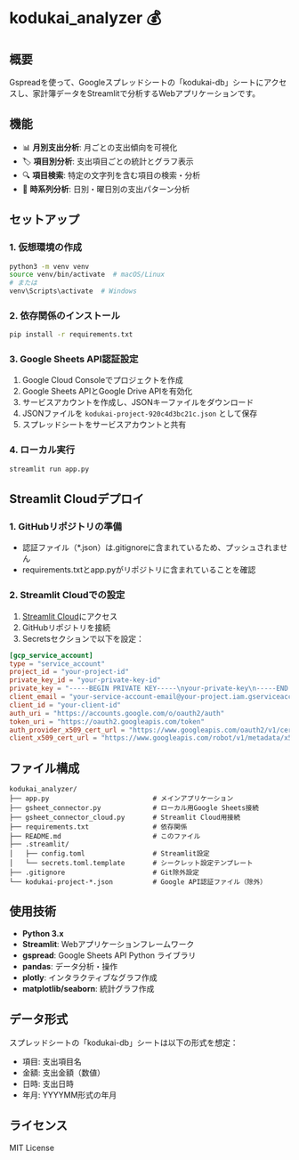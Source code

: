 # kodukai_analyzer 💰

## 概要
Gspreadを使って、Googleスプレッドシートの「kodukai-db」シートにアクセスし、家計簿データをStreamlitで分析するWebアプリケーションです。

## 機能
- 📊 **月別支出分析**: 月ごとの支出傾向を可視化
- 🏷️ **項目別分析**: 支出項目ごとの統計とグラフ表示
- 🔍 **項目検索**: 特定の文字列を含む項目の検索・分析
- 📅 **時系列分析**: 日別・曜日別の支出パターン分析

## セットアップ

### 1. 仮想環境の作成
```bash
python3 -m venv venv
source venv/bin/activate  # macOS/Linux
# または
venv\Scripts\activate  # Windows
```

### 2. 依存関係のインストール
```bash
pip install -r requirements.txt
```

### 3. Google Sheets API認証設定
1. Google Cloud Consoleでプロジェクトを作成
2. Google Sheets APIとGoogle Drive APIを有効化
3. サービスアカウントを作成し、JSONキーファイルをダウンロード
4. JSONファイルを `kodukai-project-920c4d3bc21c.json` として保存
5. スプレッドシートをサービスアカウントと共有

### 4. ローカル実行
```bash
streamlit run app.py
```

## Streamlit Cloudデプロイ

### 1. GitHubリポジトリの準備
- 認証ファイル（*.json）は.gitignoreに含まれているため、プッシュされません
- requirements.txtとapp.pyがリポジトリに含まれていることを確認

### 2. Streamlit Cloudでの設定
1. [Streamlit Cloud](https://share.streamlit.io/)にアクセス
2. GitHubリポジトリを接続
3. Secretsセクションで以下を設定：

```toml
[gcp_service_account]
type = "service_account"
project_id = "your-project-id"
private_key_id = "your-private-key-id"
private_key = "-----BEGIN PRIVATE KEY-----\nyour-private-key\n-----END PRIVATE KEY-----\n"
client_email = "your-service-account-email@your-project.iam.gserviceaccount.com"
client_id = "your-client-id"
auth_uri = "https://accounts.google.com/o/oauth2/auth"
token_uri = "https://oauth2.googleapis.com/token"
auth_provider_x509_cert_url = "https://www.googleapis.com/oauth2/v1/certs"
client_x509_cert_url = "https://www.googleapis.com/robot/v1/metadata/x509/your-service-account-email%40your-project.iam.gserviceaccount.com"
```

## ファイル構成
```
kodukai_analyzer/
├── app.py                          # メインアプリケーション
├── gsheet_connector.py             # ローカル用Google Sheets接続
├── gsheet_connector_cloud.py       # Streamlit Cloud用接続
├── requirements.txt                # 依存関係
├── README.md                       # このファイル
├── .streamlit/
│   ├── config.toml                 # Streamlit設定
│   └── secrets.toml.template       # シークレット設定テンプレート
├── .gitignore                      # Git除外設定
└── kodukai-project-*.json          # Google API認証ファイル（除外）
```

## 使用技術
- **Python 3.x**
- **Streamlit**: Webアプリケーションフレームワーク
- **gspread**: Google Sheets API Python ライブラリ
- **pandas**: データ分析・操作
- **plotly**: インタラクティブなグラフ作成
- **matplotlib/seaborn**: 統計グラフ作成

## データ形式
スプレッドシートの「kodukai-db」シートは以下の形式を想定：
- 項目: 支出項目名
- 金額: 支出金額（数値）
- 日時: 支出日時
- 年月: YYYYMM形式の年月

## ライセンス
MIT License
